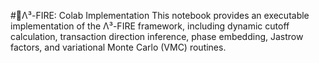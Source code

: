 #🧠Λ³-FIRE: Colab Implementation
This notebook provides an executable implementation of the Λ³-FIRE framework, including dynamic cutoff calculation, transaction direction inference, phase embedding, Jastrow factors, and variational Monte Carlo (VMC) routines.
